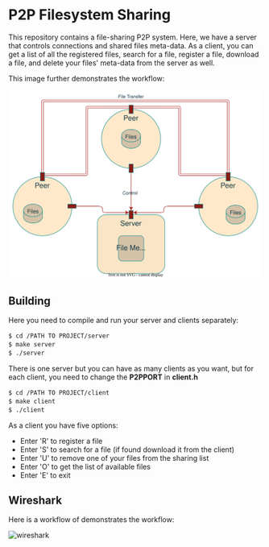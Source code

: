 # P2P Filesystem Sharing

This repository contains a file-sharing P2P system. Here, we have a server that controls connections and shared files meta-data. As a client, you can get a list of all the registered files, search for a file, register a file, download a file, and delete your files' meta-data from the server as well.

This image further demonstrates the workflow:

![flow](./flow.svg)

## Building

Here you need to compile and run your server and clients separately:
```bash
$ cd /PATH TO PROJECT/server
$ make server
$ ./server
```
There is one server but you can have as many clients as you want, but for each client, you need to change the **P2PPORT** in **client.h**
```bash
$ cd /PATH TO PROJECT/client
$ make client
$ ./client
```
As a client you have five options:
- Enter 'R' to register a file
- Enter 'S' to search for a file (if found download it from the client)
- Enter 'U' to remove one of your files from the sharing list
- Enter 'O' to get the list of available files
- Enter 'E' to exit
## Wireshark
Here is a workflow of  demonstrates the workflow:

![wireshark](./flow.jpeg) 